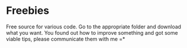 # Freebies
Free source for various code. Go to the appropriate folder and download what you want. You found out how to improve something and got some viable tips, please communicate them with me =*
